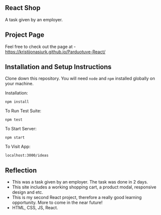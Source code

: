 ## React Shop

A task given by an employer.

## Project Page

Feel free to check out the page at - https://kristijonasjurk.github.io/Parduotuve-React/

## Installation and Setup Instructions

Clone down this repository. You will need `node` and `npm` installed globally on your machine.  

Installation:

`npm install`  

To Run Test Suite:  

`npm test`  

To Start Server:

`npm start`  

To Visit App:

`localhost:3000/ideas`  

## Reflection

  - This was a task given by an employer. The task was done in 2 days.
  - This site includes a working shopping cart, a product modal, responsive design and etc.
  - This is my second React project, therefore a really good learning opportunity. More to come in the near future!
  - HTML, CSS, JS, React.
